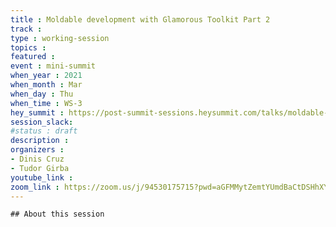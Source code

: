 ```yaml
---
title : Moldable development with Glamorous Toolkit Part 2
track : 
type : working-session
topics :
featured :
event : mini-summit
when_year : 2021
when_month : Mar
when_day : Thu
when_time : WS-3
hey_summit : https://post-summit-sessions.heysummit.com/talks/moldable-development-with-glamorous-toolkit-part-2/
session_slack:
#status : draft
description :
organizers :
- Dinis Cruz
- Tudor Girba
youtube_link :
zoom_link : https://zoom.us/j/94530175715?pwd=aGFMMytZemtYUmdBaCtDSHhXY0o5UT09
---
```

	

	## About this session
